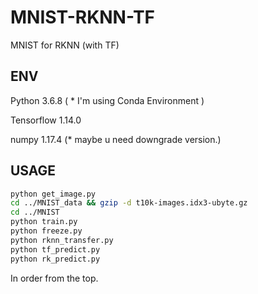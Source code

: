 # MNIST-RKNN-TF

MNIST for RKNN (with TF)



## ENV

Python 3.6.8 ( * I'm using Conda Environment )

Tensorflow 1.14.0

numpy 1.17.4 (* maybe u need downgrade version.)



## USAGE

```bash
python get_image.py
cd ../MNIST_data && gzip -d t10k-images.idx3-ubyte.gz
cd ../MNIST
python train.py
python freeze.py
python rknn_transfer.py
python tf_predict.py
python rk_predict.py
```

In order from the top.



